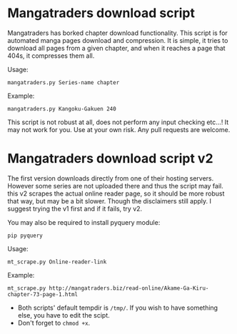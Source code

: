 # Mangatraders download script
Mangatraders has borked chapter download functionality. This script is for automated manga pages download and compression. It is simple, it tries to download all pages from a given chapter, and when it reaches a page that 404s, it compresses them all.

Usage:

    mangatraders.py Series-name chapter

Example:

	mangatraders.py Kangoku-Gakuen 240

This script is not robust at all, does not perform any input checking etc...! It may not work for you. Use at your own risk. Any pull requests are welcome.

# Mangatraders download script v2
The first version downloads directly from one of their hosting servers. However some series are not uploaded there and thus the script may fail. this v2 scrapes the actual online reader page, so it should be more robust that way, but may be a bit slower. Though the disclaimers still apply. I suggest trying the v1 first and if it fails, try v2.

You may also be required to install pyquery module:

    pip pyquery

Usage:

    mt_scrape.py Online-reader-link

Example:

    mt_scrape.py http://mangatraders.biz/read-online/Akame-Ga-Kiru-chapter-73-page-1.html

* Both scripts' default tempdir is `/tmp/`. If you wish to have something else, you have to edit the scipt.
* Don't forget to `chmod +x`.
